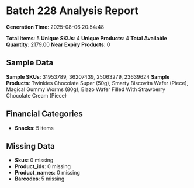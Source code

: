 # Batch 228 Analysis Report

**Generation Time**: 2025-08-06 20:54:48

**Total Items**: 5
**Unique SKUs**: 4
**Unique Products**: 4
**Total Available Quantity**: 2179.00
**Near Expiry Products**: 0

## Sample Data
**Sample SKUs**: 31953789, 36207439, 25063279, 23639624
**Sample Products**: Twinkies Chocolate Super (50g), Smarty Biscovita Wafer (Piece), Magical Gummy Worms (80g), Blazo Wafer Filled With Strawberry Chocolate Cream (Piece)

## Financial Categories
- **Snacks**: 5 items

## Missing Data
- **Skus**: 0 missing
- **Product_ids**: 0 missing
- **Product_names**: 0 missing
- **Barcodes**: 5 missing

